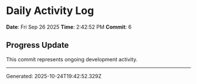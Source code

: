 # Daily Activity Log

**Date**: Fri Sep 26 2025
**Time**: 2:42:52 PM
**Commit**: 6

## Progress Update

This commit represents ongoing development activity.

---
Generated: 2025-10-24T19:42:52.329Z
